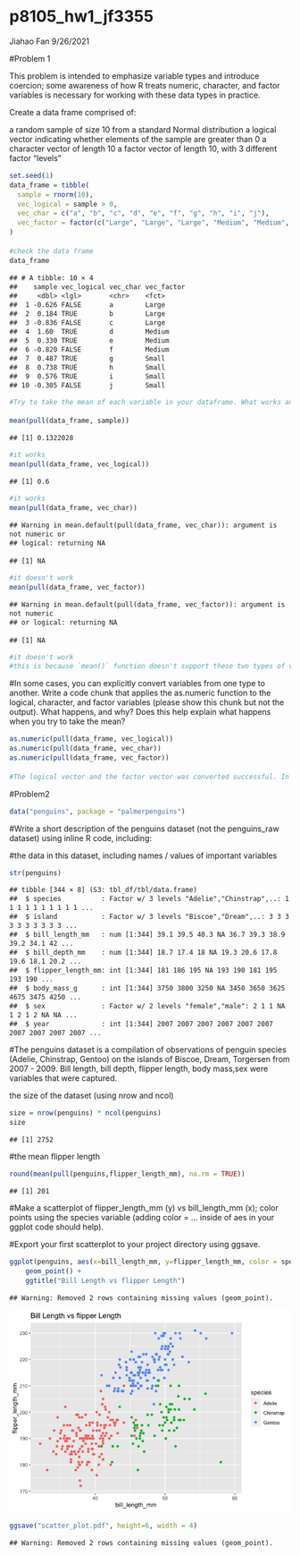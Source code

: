 p8105\_hw1\_jf3355
================
Jiahao Fan
9/26/2021

\#Problem 1

This problem is intended to emphasize variable types and introduce
coercion; some awareness of how R treats numeric, character, and factor
variables is necessary for working with these data types in practice.

Create a data frame comprised of:

a random sample of size 10 from a standard Normal distribution a logical
vector indicating whether elements of the sample are greater than 0 a
character vector of length 10 a factor vector of length 10, with 3
different factor “levels”

``` r
set.seed(1)
data_frame = tibble(
  sample = rnorm(10),
  vec_logical = sample > 0,
  vec_char = c("a", "b", "c", "d", "e", "f", "g", "h", "i", "j"),
  vec_factor = factor(c("Large", "Large", "Large", "Medium", "Medium", "Medium", "Small", "Small", "Small", "Small"))
)

#check the data frame
data_frame
```

    ## # A tibble: 10 × 4
    ##    sample vec_logical vec_char vec_factor
    ##     <dbl> <lgl>       <chr>    <fct>     
    ##  1 -0.626 FALSE       a        Large     
    ##  2  0.184 TRUE        b        Large     
    ##  3 -0.836 FALSE       c        Large     
    ##  4  1.60  TRUE        d        Medium    
    ##  5  0.330 TRUE        e        Medium    
    ##  6 -0.820 FALSE       f        Medium    
    ##  7  0.487 TRUE        g        Small     
    ##  8  0.738 TRUE        h        Small     
    ##  9  0.576 TRUE        i        Small     
    ## 10 -0.305 FALSE       j        Small

``` r
#Try to take the mean of each variable in your dataframe. What works and what doesn’t?

mean(pull(data_frame, sample))
```

    ## [1] 0.1322028

``` r
#it works
mean(pull(data_frame, vec_logical))
```

    ## [1] 0.6

``` r
#it works
mean(pull(data_frame, vec_char))
```

    ## Warning in mean.default(pull(data_frame, vec_char)): argument is not numeric or
    ## logical: returning NA

    ## [1] NA

``` r
#it doesn't work
mean(pull(data_frame, vec_factor))
```

    ## Warning in mean.default(pull(data_frame, vec_factor)): argument is not numeric
    ## or logical: returning NA

    ## [1] NA

``` r
#it doesn't work
#this is because `mean()` function doesn't support these two types of variable.
```

\#In some cases, you can explicitly convert variables from one type to
another. Write a code chunk that applies the as.numeric function to the
logical, character, and factor variables (please show this chunk but not
the output). What happens, and why? Does this help explain what happens
when you try to take the mean?

``` r
as.numeric(pull(data_frame, vec_logical))
as.numeric(pull(data_frame, vec_char))
as.numeric(pull(data_frame, vec_factor))

#The logical vector and the factor vector was converted successful. In the logical vector, TURE values are converted to 1,the FALSE values are converted to 0. In the factor vector, the levels were converted to numeric value 1，2，3. The character vector wasn't converted to numbers. The mean of the the logical vector tells us that how likely the sample is true; the character values do not have intrinsic numeric value and does not have a mean;the factor vector does not have a mean even though the levels can be converted numeric because levels are similar to ranks,so the mean has no numerical meaning.
```

\#Problem2

``` r
data("penguins", package = "palmerpenguins")
```

\#Write a short description of the penguins dataset (not the
penguins\_raw dataset) using inline R code, including:

\#the data in this dataset, including names / values of important
variables

``` r
str(penguins)
```

    ## tibble [344 × 8] (S3: tbl_df/tbl/data.frame)
    ##  $ species          : Factor w/ 3 levels "Adelie","Chinstrap",..: 1 1 1 1 1 1 1 1 1 1 ...
    ##  $ island           : Factor w/ 3 levels "Biscoe","Dream",..: 3 3 3 3 3 3 3 3 3 3 ...
    ##  $ bill_length_mm   : num [1:344] 39.1 39.5 40.3 NA 36.7 39.3 38.9 39.2 34.1 42 ...
    ##  $ bill_depth_mm    : num [1:344] 18.7 17.4 18 NA 19.3 20.6 17.8 19.6 18.1 20.2 ...
    ##  $ flipper_length_mm: int [1:344] 181 186 195 NA 193 190 181 195 193 190 ...
    ##  $ body_mass_g      : int [1:344] 3750 3800 3250 NA 3450 3650 3625 4675 3475 4250 ...
    ##  $ sex              : Factor w/ 2 levels "female","male": 2 1 1 NA 1 2 1 2 NA NA ...
    ##  $ year             : int [1:344] 2007 2007 2007 2007 2007 2007 2007 2007 2007 2007 ...

\#The penguins dataset is a compilation of observations of penguin
species (Adelie, Chinstrap, Gentoo) on the islands of Biscoe, Dream,
Torgersen from 2007 - 2009. Bill length, bill depth, flipper length,
body mass,sex were variables that were captured.

the size of the dataset (using nrow and ncol)

``` r
size = nrow(penguins) * ncol(penguins)
size
```

    ## [1] 2752

\#the mean flipper length

``` r
round(mean(pull(penguins,flipper_length_mm), na.rm = TRUE))
```

    ## [1] 201

\#Make a scatterplot of flipper\_length\_mm (y) vs bill\_length\_mm (x);
color points using the species variable (adding color = … inside of aes
in your ggplot code should help).

\#Export your first scatterplot to your project directory using ggsave.

``` r
ggplot(penguins, aes(x=bill_length_mm, y=flipper_length_mm, color = species)) +
    geom_point() +
    ggtitle("Bill Length vs flipper Length")
```

    ## Warning: Removed 2 rows containing missing values (geom_point).

![](p8105_hw1_jf33355_files/figure-gfm/unnamed-chunk-8-1.png)<!-- -->

``` r
ggsave("scatter_plot.pdf", height=6, width = 4)
```

    ## Warning: Removed 2 rows containing missing values (geom_point).

